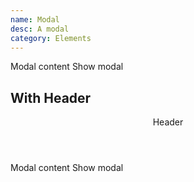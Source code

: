 ```yaml
---
name: Modal
desc: A modal
category: Elements
---
```


<base-knobs src="./components.json" name="base-modal">
<base-modal id="modal">
  Modal content
</base-modal>
<base-button onclick="modal.show()">Show modal</base-button>
</base-knobs>

## With Header

<base-knobs hideTabs src="./components.json" name="base-modal">
<base-modal id="modalTwo">
<header slot="header">Header</header>
  Modal content
</base-modal>
<base-button onclick="modalTwo.show()">Show modal</base-button>
</base-knobs>
